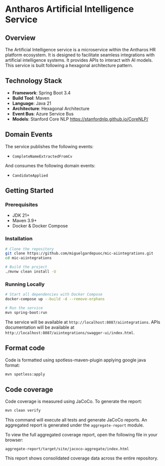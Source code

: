 # Antharos Artificial Intelligence Service

## Overview

The Artificial Intelligence service is a microservice within the Antharos HR platform ecosystem. It is designed to facilitate seamless integrations with artificial intelligence systems. It provides APIs to interact with AI models. This service is built following a hexagonal architecture pattern.

## Technology Stack

- **Framework**: Spring Boot 3.4
- **Build Tool**: Maven
- **Language**: Java 21
- **Architecture**: Hexagonal Architecture
- **Event Bus**: Azure Service Bus
- **Models**: Stanford Core NLP https://stanfordnlp.github.io/CoreNLP/

## Domain Events

The service publishes the following events:
- `CompleteNameExtractedFromCv`

And consumes the following domain events:
- `CandidateApplied`

## Getting Started

### Prerequisites

- JDK 21+
- Maven 3.9+
- Docker & Docker Compose

### Installation

```bash
# Clone the repository
git clone https://github.com/miguelgardepuoc/mic-aiintegrations.git
cd mic-aiintegrations

# Build the project
./mvnw clean install -U
```

### Running Locally

```bash
# Start all dependencies with Docker Compose
docker-compose up --build -d --remove-orphans
```

```bash
# Run the service
mvn spring-boot:run
```

The service will be available at `http://localhost:8087/aiintegrations`.
APIs documentation will be available at `http://localhost:8087/aiintegrations/swagger-ui/index.html`.

## Format code

Code is formatted using spotless-maven-plugin applying google java format:
```bash
mvn spotless:apply
```

## Code coverage

Code coverage is measured using JaCoCo. To generate the report:
```bash
mvn clean verify
```
This command will execute all tests and generate JaCoCo reports. An aggregated report is generated under the `aggregate-report` module.

To view the full aggregated coverage report, open the following file in your browser:
```pgsql
aggregate-report/target/site/jacoco-aggregate/index.html
```
This report shows consolidated coverage data across the entire repository.
